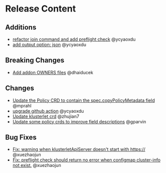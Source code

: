 [comment]: # ( Copyright Contributors to the Open Cluster Management project )
# Release Content
## Additions
- [refactor join command and add preflight check](https://github.com/open-cluster-management-io/clusteradm/pull/291) @ycyaoxdu
- [add output option: json](https://github.com/open-cluster-management-io/clusteradm/pull/288) @ycyaoxdu

## Breaking Changes
- [Add addon OWNERS files](https://github.com/open-cluster-management-io/clusteradm/pull/301) @dhaiducek

## Changes
- [Update the Policy CRD to contain the spec.copyPolicyMetadata field](https://github.com/open-cluster-management-io/clusteradm/pull/305) @mprahl
- [upgrade github action](https://github.com/open-cluster-management-io/clusteradm/pull/293) @ycyaoxdu
- [Update klusterlet crd](https://github.com/open-cluster-management-io/clusteradm/pull/290) @zhujian7
- [Update some policy crds to improve field descriptions](https://github.com/open-cluster-management-io/clusteradm/pull/286) @gparvin

## Bug Fixes
- [Fix: warning when klusterletApiServer doesn't start with https://](https://github.com/open-cluster-management-io/clusteradm/pull/297) @xuezhaojun
- [Fix: preflight check should return no error when configmap cluster-info not exist.](https://github.com/open-cluster-management-io/clusteradm/pull/296) @xuezhaojun
